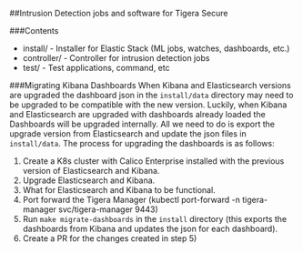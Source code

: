 ##Intrusion Detection jobs and software for Tigera Secure

###Contents
  * install/ - Installer for Elastic Stack (ML jobs, watches, dashboards, etc.)
  * controller/ - Controller for intrusion detection jobs
  * test/ - Test applications, command, etc

###Migrating Kibana Dashboards
When Kibana and Elasticsearch versions are upgraded the dashboard json in the `install/data` directory may need to be upgraded to
be compatible with the new version. Luckily, when Kibana and Elasticsearch are upgraded with dashboards already loaded
the Dashboards will be upgraded internally. All we need to do is export the upgrade version from Elasticsearch and update
the json files in `install/data`. The process for upgrading the dashboards is as follows:
   1) Create a K8s cluster with Calico Enterprise installed with the previous version of Elasticsearch and Kibana.
   2) Upgrade Elasticsearch and Kibana.
   3) What for Elasticsearch and Kibana to be functional.
   4) Port forward the Tigera Manager (kubectl port-forward -n tigera-manager svc/tigera-manager 9443)
   5) Run `make migrate-dashboards` in the `install` directory (this exports the dashboards from Kibana and updates the
   json for each dashboard).
   6) Create a PR for the changes created in step 5)
